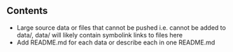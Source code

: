 # 

## Contents
  - Large source data or files that cannot be pushed i.e. cannot be added to data/, data/ will likely contain symbolink links to files here
  - Add README.md for each data or describe each in one README.md
